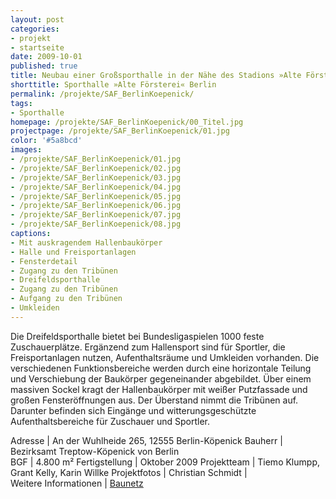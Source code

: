 ```yaml
---
layout: post
categories:
- projekt
- startseite
date: 2009-10-01
published: true
title: Neubau einer Großsporthalle in der Nähe des Stadions »Alte Försterei« an der Wuhlheide
shorttitle: Sporthalle »Alte Försterei« Berlin
permalink: /projekte/SAF_BerlinKoepenick/
tags: 
- Sporthalle
homepage: /projekte/SAF_BerlinKoepenick/00_Titel.jpg
projectpage: /projekte/SAF_BerlinKoepenick/01.jpg 
color: '#5a8bcd'
images:
- /projekte/SAF_BerlinKoepenick/01.jpg
- /projekte/SAF_BerlinKoepenick/02.jpg
- /projekte/SAF_BerlinKoepenick/03.jpg
- /projekte/SAF_BerlinKoepenick/04.jpg
- /projekte/SAF_BerlinKoepenick/05.jpg
- /projekte/SAF_BerlinKoepenick/06.jpg
- /projekte/SAF_BerlinKoepenick/07.jpg
- /projekte/SAF_BerlinKoepenick/08.jpg
captions:
- Mit auskragendem Hallenbaukörper
- Halle und Freisportanlagen
- Fensterdetail
- Zugang zu den Tribünen
- Dreifeldsporthalle
- Zugang zu den Tribünen
- Aufgang zu den Tribünen
- Umkleiden
---
```

Die Dreifeldsporthalle bietet bei Bundesligaspielen 1000 feste Zuschauerplätze. Ergänzend zum Hallensport sind für Sportler, die Freisportanlagen nutzen, Aufenthaltsräume und Umkleiden vorhanden. Die verschiedenen Funktionsbereiche werden durch eine horizontale Teilung und Verschiebung der Baukörper gegeneinander abgebildet. Über einem massiven Sockel kragt der Hallenbaukörper mit weißer Putzfassade und großen Fensteröffnungen aus. Der Überstand nimmt die Tribünen auf. Darunter befinden sich Eingänge und witterungsgeschützte Aufenthaltsbereiche für Zuschauer und Sportler.

Adresse				|	An der Wuhlheide 265, 12555 Berlin-Köpenick
Bauherr				|	Bezirksamt Treptow-Köpenick von Berlin  
BGF					|	4.800 m²
Fertigstellung		|	Oktober 2009
Projektteam			|	Tiemo Klumpp, Grant Kelly, Karin Willke
Projektfotos		|	Christian Schmidt
                    |    
Weitere Informationen    |   [Baunetz](http://www.baunetz.de/meldungen/Meldungen-Dreifachhalle_in_Berlin_eroeffnet_840852.html)
